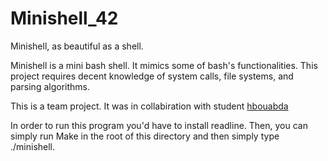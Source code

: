 # Minishell_42
Minishell, as beautiful as a shell.

Minishell is a mini bash shell. It mimics some of bash's functionalities.
This project requires decent knowledge of system calls, file systems, and parsing algorithms.

This is a team project. It was in collabiration with student [hbouabda]()

In order to run this program you'd have to install readline. Then, you can simply run Make in the root of this directory and then simply type ./minishell.
